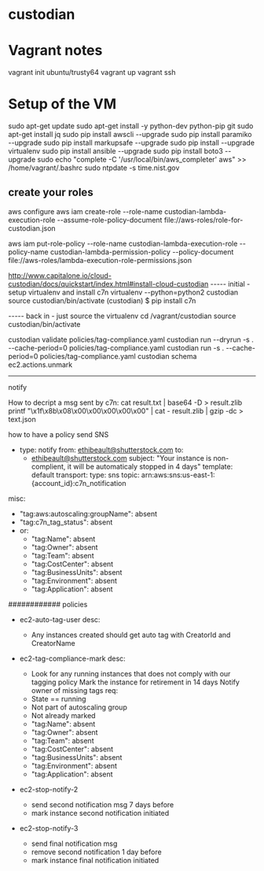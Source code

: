 # custodian

# Vagrant notes
vagrant init ubuntu/trusty64
vagrant up
vagrant ssh


# Setup of the VM
sudo apt-get update
sudo apt-get install -y python-dev python-pip git
sudo apt-get install jq
sudo pip install awscli --upgrade
sudo pip install paramiko --upgrade
sudo pip install markupsafe --upgrade
sudo pip install --upgrade virtualenv
sudo pip install ansible --upgrade
sudo pip install boto3 --upgrade
sudo echo "complete -C '/usr/local/bin/aws_completer' aws" >> /home/vagrant/.bashrc
sudo ntpdate -s time.nist.gov

## create your roles
aws configure
aws iam create-role --role-name custodian-lambda-execution-role --assume-role-policy-document file://aws-roles/role-for-custodian.json

aws iam put-role-policy --role-name custodian-lambda-execution-role --policy-name custodian-lambda-permission-policy --policy-document file://aws-roles/lambda-execution-role-permissions.json


http://www.capitalone.io/cloud-custodian/docs/quickstart/index.html#install-cloud-custodian
----- initial - setup virtualenv and install c7n
virtualenv --python=python2 custodian
source custodian/bin/activate
(custodian) $ pip install c7n

----- back in - just source the virtualenv
cd /vagrant/custodian
source custodian/bin/activate

custodian validate policies/tag-compliance.yaml
custodian run --dryrun -s . --cache-period=0 policies/tag-compliance.yaml
custodian run -s . --cache-period=0 policies/tag-compliance.yaml
custodian schema ec2.actions.unmark


----
notify

How to decript a msg sent by c7n:
 cat result.txt | base64 -D > result.zlib
 printf "\x1f\x8b\x08\x00\x00\x00\x00\x00" | cat - result.zlib | gzip -dc > text.json


 how to have a policy send SNS
 - type: notify
   from: ethibeault@shutterstock.com
   to:
     - ethibeault@shutterstock.com
   subject: "Your instance is non-complient, it will be automaticaly stopped in 4 days"
   template: default
   transport:
     type: sns
     topic: arn:aws:sns:us-east-1:{account_id}:c7n_notification



misc:
- "tag:aws:autoscaling:groupName": absent
- "tag:c7n_tag_status": absent
- or:
  - "tag:Name": absent
  - "tag:Owner": absent
  - "tag:Team": absent
  - "tag:CostCenter": absent
  - "tag:BusinessUnits": absent
  - "tag:Environment": absent
  - "tag:Application": absent



############
policies

- ec2-auto-tag-user
desc:
    - Any instances created should get auto tag with CreatorId and CreatorName

- ec2-tag-compliance-mark
desc:
    - Look for any running instances that does not comply with our tagging policy
      Mark the instance for retirement in 14 days
      Notify owner of missing tags
req:
    - State == running
    - Not part of autoscaling group
    - Not already marked
    - "tag:Name": absent
    - "tag:Owner": absent
    - "tag:Team": absent
    - "tag:CostCenter": absent
    - "tag:BusinessUnits": absent
    - "tag:Environment": absent
    - "tag:Application": absent


- ec2-stop-notify-2
  - send second notification msg 7 days before
  - mark instance second notification initiated

- ec2-stop-notify-3
  - send final notification msg
  - remove second notification 1 day before
  - mark instance final notification initiated
